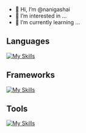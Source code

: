 - 👋 Hi, I’m @nanigashai
- 👀 I’m interested in ...
- 🌱 I’m currently learning ...

<!---

nanigashai/nanigashai is a ✨ special ✨ repository because its `README.md` (this file) appears on your GitHub profile.
You can click the Preview link to take a look at your changes.
--->

<h2>Languages</h2>

[![My Skills](https://skillicons.dev/icons?i=c,cpp,py,js,html,css,matlab,latex,swift,mysql)](https://skillicons.dev)
<h2>Frameworks</h2>

[![My Skills](https://skillicons.dev/icons?i=react,flask,pytorch,tensorflow,bootstrap)](https://skillicons.dev)
<h2>Tools</h2>

[![My Skills](https://skillicons.dev/icons?i=docker,git,figma,gcp,ai,ps,raspberrypi,sklearn)](https://skillicons.dev)

